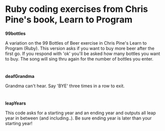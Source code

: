 # Ruby coding exercises from Chris Pine's book, Learn to Program

<strong>99bottles</strong>
<br>
<p>A variation on the 99 Bottles of Beer exercise in Chris Pine's Learn to Program (Ruby).
This version asks if you want to buy more beer after the first go. If you respond with 'ok' you'll be asked how many bottles you want to buy. The song will sing thru again for the number of bottles you enter.</p>

#
<strong>deafGrandma</strong>
<br>
<p>Grandma can't hear. Say 'BYE' three times in a row to exit.</p>

#
<strong>leapYears</strong>
<br>
<p>This code asks for a starting year and an ending year and outputs all leap year in between (and including..). Be sure ending year is later than your starting year!</p>
